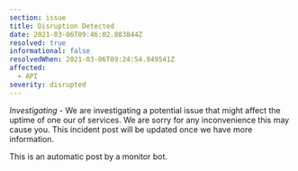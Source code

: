 ```yaml
---
section: issue
title: Disruption Detected
date: 2021-03-06T09:46:02.883844Z
resolved: true
informational: false
resolvedWhen: 2021-03-06T09:24:54.849541Z
affected:
  - API
severity: disrupted
---
```

*Investigating* - We are investigating a potential issue that might affect the uptime of one our of services. We are sorry for any inconvenience this may cause you. This incident post will be updated once we have more information.

This is an automatic post by a monitor bot.
        